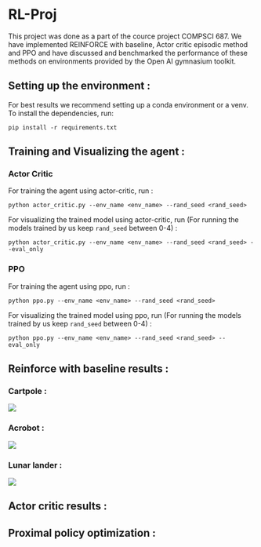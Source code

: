 # RL-Proj

This project was done as a part of the cource project COMPSCI 687. We have implemented REINFORCE with baseline, Actor critic episodic method and PPO and have discussed and benchmarked the performance of these methods on environments provided by the Open AI gymnasium toolkit. 

## Setting up the environment :
For best results we recommend setting up a conda environment or a venv. To install the dependencies, run:

```pip install -r requirements.txt```

## Training and Visualizing the agent :
### Actor Critic
For training the agent using actor-critic, run :

```python actor_critic.py --env_name <env_name> --rand_seed <rand_seed>```

For visualizing the trained model using actor-critic, run (For running the models trained by us keep   `rand_seed` between 0-4) :

```python actor_critic.py --env_name <env_name> --rand_seed <rand_seed> --eval_only```

### PPO
For training the agent using ppo, run :

```python ppo.py --env_name <env_name> --rand_seed <rand_seed>```

For visualizing the trained model using ppo, run (For running the models trained by us keep `rand_seed` between 0-4) :

```python ppo.py --env_name <env_name> --rand_seed <rand_seed> --eval_only```

## Reinforce with baseline results : 

### Cartpole : 
![](https://github.com/Sriharsha-hatwar/RL-Proj/blob/main/GIFS/reinforce-cartpole.gif)

### Acrobot : 
![](https://github.com/Sriharsha-hatwar/RL-Proj/blob/main/GIFS/acrobot-reinforce.gif)

### Lunar lander : 
![](https://github.com/Sriharsha-hatwar/RL-Proj/blob/main/GIFS/lunar-lander-reinforce.gif)

## Actor critic results : 


## Proximal policy optimization : 





